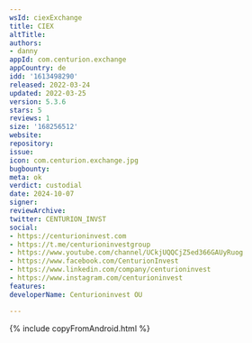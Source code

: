 ```yaml
---
wsId: ciexExchange
title: CIEX
altTitle: 
authors:
- danny
appId: com.centurion.exchange
appCountry: de
idd: '1613498290'
released: 2022-03-24
updated: 2022-03-25
version: 5.3.6
stars: 5
reviews: 1
size: '168256512'
website: 
repository: 
issue: 
icon: com.centurion.exchange.jpg
bugbounty: 
meta: ok
verdict: custodial
date: 2024-10-07
signer: 
reviewArchive: 
twitter: CENTURION_INVST
social:
- https://centurioninvest.com
- https://t.me/centurioninvestgroup
- https://www.youtube.com/channel/UCkjUQQCjZ5ed366GAUyRuog
- https://www.facebook.com/CenturionInvest
- https://www.linkedin.com/company/centurioninvest
- https://www.instagram.com/centurioninvest
features: 
developerName: Centurioninvest OU

---
```


{% include copyFromAndroid.html %}
